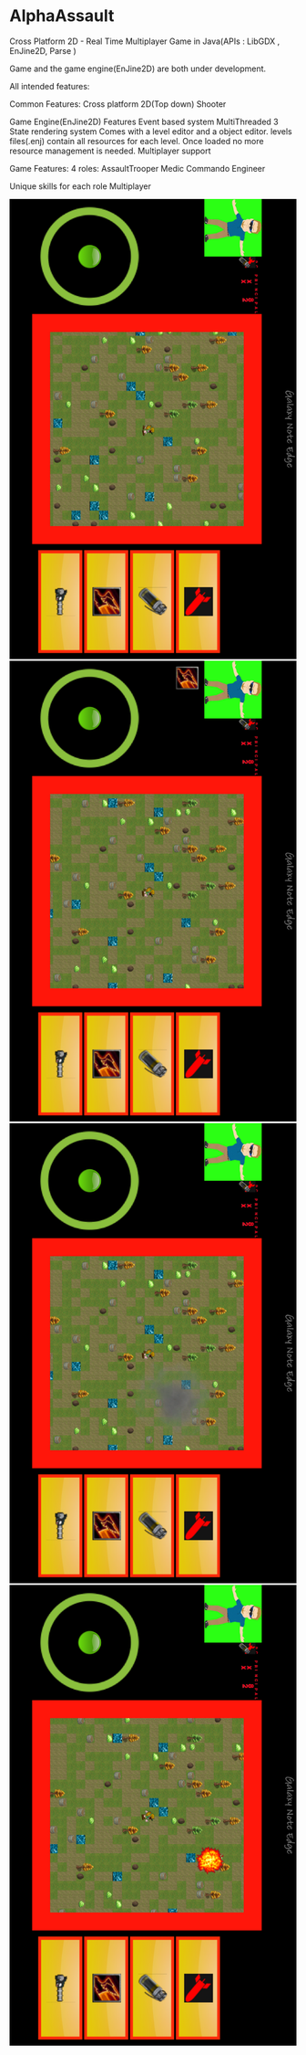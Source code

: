 # AlphaAssault
Cross Platform 2D - Real Time Multiplayer Game in Java(APIs : LibGDX , EnJine2D, Parse )

Game and the game engine(EnJine2D) are both under development.

All intended features:

Common Features:
Cross platform
2D(Top down) Shooter

Game Engine(EnJine2D) Features
Event based system
MultiThreaded
3 State rendering system
Comes with a level editor and a object editor.
levels files(.enj) contain all resources for each level. Once loaded no more resource management is needed.
Multiplayer support

Game Features:
4 roles:
    AssaultTrooper
    Medic
    Commando
    Engineer
    
Unique skills for each role
Multiplayer

![shot1](https://github.com/OmerUygurOzer/AlphaAssault/blob/master/screenshots/still.png)
![shot2](https://github.com/OmerUygurOzer/AlphaAssault/blob/master/screenshots/run.png)
![shot3](https://github.com/OmerUygurOzer/AlphaAssault/blob/master/screenshots/smokegrenade.png)
![shot4](https://github.com/OmerUygurOzer/AlphaAssault/blob/master/screenshots/fire.png)




